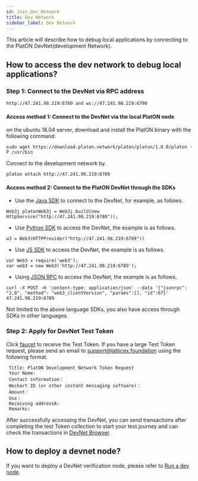 ```yaml
---
id: Join_Dev_Network
title: Dev Network
sidebar_label: Dev Network
---
```


This article will describe how to debug local applications by connecting to the PlatON DevNet(development Network).

## How to access the dev network to debug local applications?

### **Step 1: Connect to the DevNet via RPC address**

```
http://47.241.98.219:6789 and ws://47.241.98.219:6790
```
#### Access method 1:  Connect to the DevNet via the local PlatON node
on the ubuntu 18.04 server, download and install the PlatON binary with the following command:
```
sudo wget https://download.platon.network/platon/platon/1.0.0/platon -P /usr/bin    
```
Connect to the development network by.
```
platon attach http://47.241.98.219:6789
```

#### Access method 2: Connect to the PlatON DevNet through the SDKs

- Use the [Java SDK](/docs/zh-CN/Java_SDK) to connect to the DevNet, for example, as follows.
```
Web3j platonWeb3j = Web3j.build(new HttpService("http://47.241.98.219:6789"));
```
- Use [Python SDK](/docs/zh-CN/Python_SDK) to access the DevNet, the example is as follows.
```
w3 = Web3(HTTPProvider("http://47.241.98.219:6789"))
```
- Use [JS SDK](/docs/zh-CN/JS_SDK) to access the DevNet, the example is as follows.
```
var Web3 = require('web3');
var web3 = new Web3('http://47.241.98.219:6789');
```
- Using [JSON RPC](/docs/zh-CN/Json_Rpc) to access the DevNet, the example is as follows.
```
curl -X POST -H 'content-type: application/json' --data '{"jsonrpc": "2.0", "method": "web3_clientVersion", "params":[], "id":67}' 47.241.98.219:6789
```

Not limited to the above language SDKs, you also have access through SDKs in other languages.

### **Step 2: Apply for DevNet Test Token**

Click [faucet](https://faucet.platon.network/faucet/?id=39fa041c887f11eba4f000163e06ae15) to receive the Test Token. If you have a large Test Token request, please send an email to support@latticex.foundation using the following format.
```
 Title: PlatON Development Network Token Request
 Your Name:
 Contact information：
 Wechart ID (or other instant messaging software)：
 Amount：
 Use：
 Receiving addressA:
 Remarks:
```

After successfully accessing the DevNet, you can send transactions after completing the test Token collection to start your test journey and can check the transactions in [DevNet Browser](https://devnetscan.platon.network).

## How to deploy a devnet node?

If you want to deploy a DevNet verification node, please refer to [Run a dev node](/docs/zh-CN/Become_PlatON_Dev_Verification).






